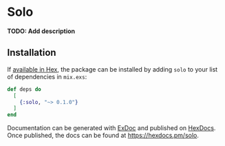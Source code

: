 # Solo

**TODO: Add description**

## Installation

If [available in Hex](https://hex.pm/docs/publish), the package can be installed
by adding `solo` to your list of dependencies in `mix.exs`:

```elixir
def deps do
  [
    {:solo, "~> 0.1.0"}
  ]
end
```

Documentation can be generated with [ExDoc](https://github.com/elixir-lang/ex_doc)
and published on [HexDocs](https://hexdocs.pm). Once published, the docs can
be found at <https://hexdocs.pm/solo>.

